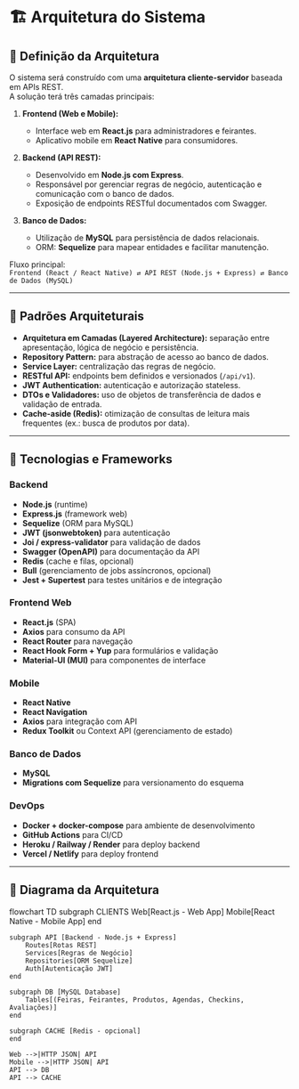 # 🏗️ Arquitetura do Sistema

## 🔹 Definição da Arquitetura

O sistema será construído com uma **arquitetura cliente-servidor** baseada em APIs REST.  
A solução terá três camadas principais:

1. **Frontend (Web e Mobile):**  
   - Interface web em **React.js** para administradores e feirantes.  
   - Aplicativo mobile em **React Native** para consumidores.  

2. **Backend (API REST):**  
   - Desenvolvido em **Node.js com Express**.  
   - Responsável por gerenciar regras de negócio, autenticação e comunicação com o banco de dados.  
   - Exposição de endpoints RESTful documentados com Swagger.  

3. **Banco de Dados:**  
   - Utilização de **MySQL** para persistência de dados relacionais.  
   - ORM: **Sequelize** para mapear entidades e facilitar manutenção.  

Fluxo principal:  
`Frontend (React / React Native) ⇄ API REST (Node.js + Express) ⇄ Banco de Dados (MySQL)`

---

## 🔹 Padrões Arquiteturais

- **Arquitetura em Camadas (Layered Architecture):** separação entre apresentação, lógica de negócio e persistência.  
- **Repository Pattern:** para abstração de acesso ao banco de dados.  
- **Service Layer:** centralização das regras de negócio.  
- **RESTful API:** endpoints bem definidos e versionados (`/api/v1`).  
- **JWT Authentication:** autenticação e autorização stateless.  
- **DTOs e Validadores:** uso de objetos de transferência de dados e validação de entrada.  
- **Cache-aside (Redis):** otimização de consultas de leitura mais frequentes (ex.: busca de produtos por data).  

---

## 🔹 Tecnologias e Frameworks

### Backend
- **Node.js** (runtime)  
- **Express.js** (framework web)  
- **Sequelize** (ORM para MySQL)  
- **JWT (jsonwebtoken)** para autenticação  
- **Joi / express-validator** para validação de dados  
- **Swagger (OpenAPI)** para documentação da API  
- **Redis** (cache e filas, opcional)  
- **Bull** (gerenciamento de jobs assíncronos, opcional)  
- **Jest + Supertest** para testes unitários e de integração  

### Frontend Web
- **React.js** (SPA)  
- **Axios** para consumo da API  
- **React Router** para navegação  
- **React Hook Form + Yup** para formulários e validação  
- **Material-UI (MUI)** para componentes de interface  

### Mobile
- **React Native**  
- **React Navigation**  
- **Axios** para integração com API  
- **Redux Toolkit** ou Context API (gerenciamento de estado)  

### Banco de Dados
- **MySQL**  
- **Migrations com Sequelize** para versionamento do esquema  

### DevOps
- **Docker + docker-compose** para ambiente de desenvolvimento  
- **GitHub Actions** para CI/CD  
- **Heroku / Railway / Render** para deploy backend  
- **Vercel / Netlify** para deploy frontend  

---

## 🔹 Diagrama da Arquitetura
flowchart TD
    subgraph CLIENTS
        Web[React.js - Web App]
        Mobile[React Native - Mobile App]
    end

    subgraph API [Backend - Node.js + Express]
        Routes[Rotas REST]
        Services[Regras de Negócio]
        Repositories[ORM Sequelize]
        Auth[Autenticação JWT]
    end

    subgraph DB [MySQL Database]
        Tables[(Feiras, Feirantes, Produtos, Agendas, Checkins, Avaliações)]
    end

    subgraph CACHE [Redis - opcional]
    end

    Web -->|HTTP JSON| API
    Mobile -->|HTTP JSON| API
    API --> DB
    API --> CACHE

